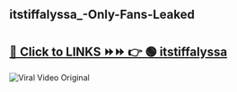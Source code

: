 
 ## itstiffalyssa_-Only-Fans-Leaked

# <h2><a href="https://clipsfans.com/itstiffalyssa_&ref=git">🔗 Click to LINKS ⏩⏩ 👉 🟢 itstiffalyssa  </a></h2>

<a href="https://clipsfans.com/itstiffalyssa_&ref=git" rel="nofollow" data-target="animated-image.originalLink"><img src="https://i.ibb.co.com/xMMVF88/686577567.gif" alt="Viral Video Original" style="max-width: 100%; display: inline-block;" data-target="animated-image.originalImage"></a>
